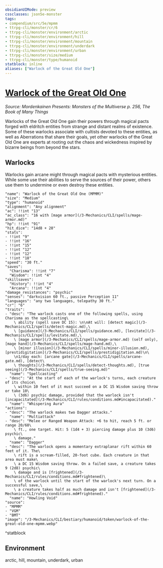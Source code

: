 ```yaml
---
obsidianUIMode: preview
cssclasses: json5e-monster
tags:
- compendium/src/5e/mpmm
- ttrpg-cli/monster/cr/6
- ttrpg-cli/monster/environment/arctic
- ttrpg-cli/monster/environment/hill
- ttrpg-cli/monster/environment/mountain
- ttrpg-cli/monster/environment/underdark
- ttrpg-cli/monster/environment/urban
- ttrpg-cli/monster/size/medium
- ttrpg-cli/monster/type/humanoid
statblock: inline
aliases: ["Warlock of the Great Old One"]
---
```

# [Warlock of the Great Old One](3-Mechanics\CLI\bestiary\humanoid/warlock-of-the-great-old-one-mpmm.md)
*Source: Mordenkainen Presents: Monsters of the Multiverse p. 256, The Book of Many Things*  

Warlocks of the Great Old One gain their powers through magical pacts forged with eldritch entities from strange and distant realms of existence. Some of these warlocks associate with cultists devoted to these entities, as well as Aberrations that share their goals, yet other warlocks of the Great Old One are experts at rooting out the chaos and wickedness inspired by bizarre beings from beyond the stars.

## Warlocks

Warlocks gain arcane might through magical pacts with mysterious entities. While some use their abilities to serve the sources of their power, others use them to undermine or even destroy these entities.

```statblock
"name": "Warlock of the Great Old One (MPMM)"
"size": "Medium"
"type": "humanoid"
"alignment": "Any alignment"
"ac": !!int "13"
"ac_class": "16 with [mage armor](/3-Mechanics/CLI/spells/mage-armor.md)"
"hp": !!int "91"
"hit_dice": "14d8 + 28"
"stats":
- !!int "9"
- !!int "16"
- !!int "15"
- !!int "12"
- !!int "12"
- !!int "18"
"speed": "30 ft."
"saves":
  "Charisma": !!int "7"
  "Wisdom": !!int "4"
"skillsaves":
  "History": !!int "4"
  "Arcana": !!int "4"
"damage_resistances": "psychic"
"senses": "darkvision 60 ft., passive Perception 11"
"languages": "any two languages, telepathy 30 ft."
"cr": "6"
"traits":
- "desc": "The warlock casts one of the following spells, using Charisma as the spellcasting\
    \ ability (spell save DC 15): \n\nAt will: [detect magic](/3-Mechanics/CLI/spells/detect-magic.md),\
    \ [guidance](/3-Mechanics/CLI/spells/guidance.md), [levitate](/3-Mechanics/CLI/spells/levitate.md),\
    \ [mage armor](/3-Mechanics/CLI/spells/mage-armor.md) (self only), [mage hand](/3-Mechanics/CLI/spells/mage-hand.md),\
    \ [minor illusion](/3-Mechanics/CLI/spells/minor-illusion.md), [prestidigitation](/3-Mechanics/CLI/spells/prestidigitation.md)\n\
    \n1/day each: [arcane gate](/3-Mechanics/CLI/spells/arcane-gate.md), [detect\
    \ thoughts](/3-Mechanics/CLI/spells/detect-thoughts.md), [true seeing](/3-Mechanics/CLI/spells/true-seeing.md)"
  "name": "Spellcasting"
- "desc": "At the start of each of the warlock's turns, each creature of its choice\
    \ within 10 feet of it must succeed on a DC 15 Wisdom saving throw or take 10\
    \ (3d6) psychic damage, provided that the warlock isn't [incapacitated](/3-Mechanics/CLI/rules/conditions.md#incapacitated)."
  "name": "Whispering Aura"
"actions":
- "desc": "The warlock makes two Dagger attacks."
  "name": "Multiattack"
- "desc": "Melee or Ranged Weapon Attack: +6 to hit, reach 5 ft. or range 20/60\
    \ ft., one target. Hit: 5 (1d4 + 3) piercing damage plus 10 (3d6) psychic\
    \ damage."
  "name": "Dagger"
- "desc": "The warlock opens a momentary extraplanar rift within 60 feet of it. The\
    \ rift is a scream-filled, 20-foot cube. Each creature in that area must make\
    \ a DC 15 Wisdom saving throw. On a failed save, a creature takes 9 (2d8) psychic\
    \ damage and is [frightened](/3-Mechanics/CLI/rules/conditions.md#frightened)\
    \ of the warlock until the start of the warlock's next turn. On a successful save,\
    \ a creature takes half as much damage and isn't [frightened](/3-Mechanics/CLI/rules/conditions.md#frightened)."
  "name": "Howling Void"
"source":
- "MPMM"
- "VGM"
- "BMT"
"image": "/3-Mechanics/CLI/bestiary/humanoid/token/warlock-of-the-great-old-one-mpmm.webp"
```
^statblock

## Environment

arctic, hill, mountain, underdark, urban